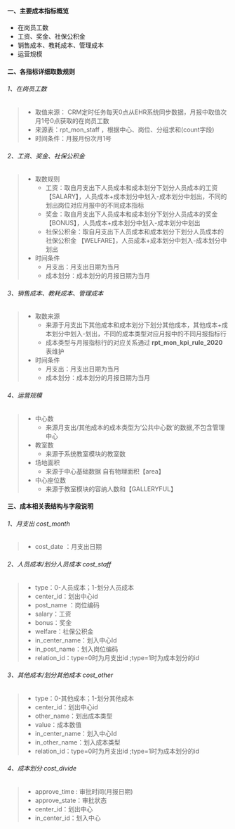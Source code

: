 #### 一、主要成本指标概览

- 在岗员工数
- 工资、奖金、社保公积金
- 销售成本、教耗成本、管理成本
- 运营规模

#### 二、各指标详细取数规则

###### 1、在岗员工数

> - 取值来源： CRM定时任务每天0点从EHR系统同步数据，月报中取值次月1号0点获取的在岗员工数
> - 来源表：rpt_mon_staff ，根据中心、岗位、分组求和(count字段)
> - 时间条件：月报月份次月1号

###### 2、工资、奖金、社保公积金

> - 取数规则
>   - 工资：取自月支出下人员成本和成本划分下划分人员成本的工资【SALARY】，人员成本+成本划分中划入-成本划分中划出，不同的划出岗位对应月报中的不同成本指标
>   - 奖金：取自月支出下人员成本和成本划分下划分人员成本的奖金 【BONUS】，人员成本+成本划分中划入-成本划分中划出
>   - 社保公积金：取自月支出下人员成本和成本划分下划分人员成本的社保公积金 【WELFARE】，人员成本+成本划分中划入-成本划分中划出
> - 时间条件
>   - 月支出：月支出日期为当月
>   - 成本划分：成本划分的月报日期为当月

###### 3、销售成本、教耗成本、管理成本

> - 取数来源
>   - 来源于月支出下其他成本和成本划分下划分其他成本，其他成本+成本划分中划入-划出，不同的成本类型对应月报中的不同月报指标行
>   - 成本类型与月报指标行的对应关系通过 **rpt_mon_kpi_rule_2020**表维护
> - 时间条件
>   - 月支出：月支出日期为当月
>   - 成本划分：成本划分的月报日期为当月

###### 4、运营规模

> - 中心数
>   - 来源月支出/其他成本的成本类型为‘公共中心数’的数据,不包含管理中心
> - 教室数
>   - 来源于系统教室模块的教室数
> - 场地面积
>   - 来源于中心基础数据 自有物理面积【area】
> - 中心座位数
>   - 来源于教室模块的容纳人数和【GALLERYFUL】

#### 三、成本相关表结构与字段说明

###### 1、月支出 cost_month 

> - cost_date ：月支出日期

###### 2、人员成本/划分人员成本 cost_staff

> - type：0-人员成本；1-划分人员成本
> - center_id：划出中心id
> - post_name ：岗位编码
> - salary：工资
> - bonus：奖金
> - welfare：社保公积金
> - in_center_name：划入中心Id
> - in_post_name：划入岗位编码
> - relation_id：type=0时为月支出id ;type=1时为成本划分的id

###### 3、其他成本/划分其他成本 cost_other

> - type：0-其他成本；1-划分其他成本
> - center_id：划出中心id 
> - other_name：划出成本类型
> - value：成本数值
> - in_center_name：划入中心Id
> - in_other_name：划入成本类型
> - relation_id：type=0时为月支出id ;type=1时为成本划分的id

###### 4、成本划分 cost_divide

> - approve_time : 审批时间(月报日期)
> - approve_state：审批状态 
> - center_id：划出中心
> - in_center_id：划入中心



